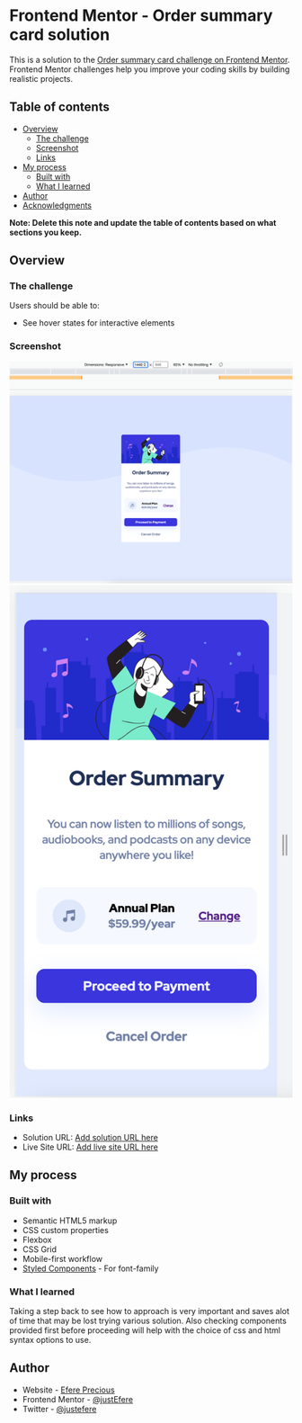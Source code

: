 # Frontend Mentor - Order summary card solution

This is a solution to the [Order summary card challenge on Frontend Mentor](https://www.frontendmentor.io/challenges/order-summary-component-QlPmajDUj). Frontend Mentor challenges help you improve your coding skills by building realistic projects. 

## Table of contents

- [Overview](#overview)
  - [The challenge](#the-challenge)
  - [Screenshot](#screenshot)
  - [Links](#links)
- [My process](#my-process)
  - [Built with](#built-with)
  - [What I learned](#what-i-learned)
- [Author](#author)
- [Acknowledgments](#acknowledgments)

**Note: Delete this note and update the table of contents based on what sections you keep.**

## Overview

### The challenge

Users should be able to:

- See hover states for interactive elements

### Screenshot

![](./order-desktop.png)
![](./order-mobile.png)

### Links

- Solution URL: [Add solution URL here](https://github.com/justEfere/frontend-mentor/tree/main/order-summary)
- Live Site URL: [Add live site URL here](https://justefere.github.io/frontend-mentor/order-summary)

## My process

### Built with

- Semantic HTML5 markup
- CSS custom properties
- Flexbox
- CSS Grid
- Mobile-first workflow
- [Styled Components](https://fonts.googleapis.com/css2?family=Red+Hat+Display:wght@500;700;900&display=swap) - For font-family



### What I learned

Taking a step back to see how to approach is very important and saves alot of time that may be lost trying various solution. Also checking components provided first before proceeding will help with the choice of css and html syntax options to use.


## Author

- Website - [Efere Precious](https://justefere.github.io/frontend-mentor/)
- Frontend Mentor - [@justEfere](https://www.frontendmentor.io/profile/justEfere)
- Twitter - [@justefere](https://www.twitter.com/justefere)

